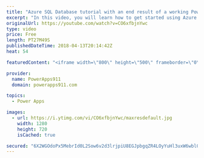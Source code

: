 ```yaml
---
title: "Azure SQL Database tutorial with an end result of a working PowerApps sql app"
excerpt: "In this video, you will learn how to get started using Azure SQL Databases. This video is focused on making sense to technical and non-technical users alike with a focus on getting you productive as quickly as possible.    If you are into PowerApps this is everything you need to know to go from building"
originalUrl: https://youtube.com/watch?v=CO6xfbjnYwc
type: video
price: Free
length: PT27M49S
publishedDateTime: 2018-04-13T20:14:42Z
heat: 54

featuredContent: "<iframe width=\"800\" height=\"500\" frameborder=\"0\" src=\"https://www.youtube.com/embed/CO6xfbjnYwc\" allow=\"accelerometer; autoplay; encrypted-media; gyroscope; picture-in-picture\" allowfullscreen></iframe>"

provider:
  name: PowerApps911
  domain: powerapps911.com

topics:
  - Power Apps

images:
  - url: https://i.ytimg.com/vi/CO6xfbjnYwc/maxresdefault.jpg
    width: 1280
    height: 720
    isCached: true

secured: "6X2WGOdoPx5MebrId0L2Sow6v2d3lrjpiU8EGJpbgqZR4LOyYuHl3uxW6wbl0v5+bsoiECdTloBKa6F8kit5BUts0w/nhJSs9OexD2A4jfHnuVM/zfvI+R9sqf8xasRiuD945wNtaDv9GLDjJugcL8D9UFeEMlKSEm2s8h4zaRN/7uf7NRtNyTfIKNAryAteYNK/5Iv8BwLttUNmu9WLz9QKvRKbHS0DDGEvhL+eKBXsguL1zPB/sYCJA/y7o1brWJ3ylbsd0BuU+VN92hM03zVB72ARmfqO+D3cxPWUfvdy25tgmIuybylBLXQXQNDKTFibs3hWucYmIOpG8CH8BBiPL0jnRwoXuFoSzy6FE/+T/wrIzi5A1fh5HiVmjHSL8eTHg11M0BvcPd/e072LuiGqoRgwDyESbyvBVKzBLh8=;m0Wu5VdaGN4RVf1m15REVg=="
---
```


